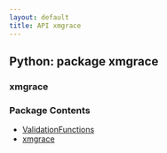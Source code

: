 ```yaml
---
layout: default
title: API xmgrace
---
```


##  Python: package xmgrace
### xmgrace 

### Package Contents 

* [ValidationFunctions](xmgrace.ValidationFunctions.html)
* [xmgrace](xmgrace.xmgrace.html)
